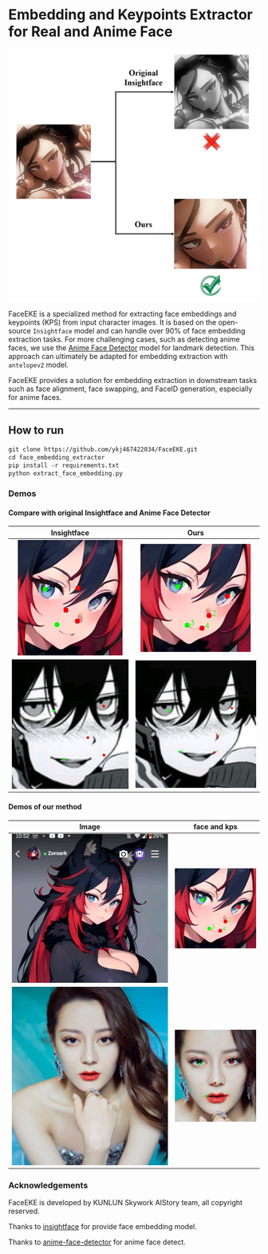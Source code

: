 # Embedding and Keypoints Extractor for Real and Anime Face

![Image description](assets/overlook.png)

FaceEKE is a specialized method for extracting face embeddings and keypoints (KPS) from input character images. It is based on the open-source `Insightface`  model and can handle over 90% of face embedding extraction tasks. For more challenging cases, such as detecting anime faces, we use the [Anime Face Detector](https://github.com/hysts/anime-face-detector) model for landmark detection. This approach can ultimately be adapted for embedding extraction with `antelopev2` model.

FaceEKE provides a solution for embedding extraction in downstream tasks such as face alignment, face swapping, and FaceID generation, especially for anime faces.

---

## How to run

```
git clone https://github.com/ykj467422034/FaceEKE.git
cd face_embedding_extractor
pip install -r requirements.txt
python extract_face_embedding.py
```

### Demos

#### Compare with original Insightface and Anime Face Detector

|                Insightface                |                 Ours                 |
| :---------------------------------------: | :----------------------------------: |
| ![1728990109164](assets/demoface1error.jpg) | ![1728990109164](assets/demoface1.png) |
| ![1728990109164](assets/demoface3error.jpg) | ![1728990109164](assets/demoface3.jpg) |

#### Demos of our method

|              Image              |             face and kps             |
| :------------------------------: | :----------------------------------: |
| ![1728985800438](assets/demo1.png) | ![1728985807518](assets/demoface1.png) |
| ![1728985822286](assets/demo2.png) | ![1728985832223](assets/demoface2.png) |

### Acknowledgements

FaceEKE is developed by KUNLUN Skywork AIStory team, all copyright reserved.

Thanks to [insightface](https://github.com/deepinsight/insightface) for provide face embedding model.

Thanks to [anime-face-detector](https://github.com/hysts/anime-face-detector) for anime face detect.
